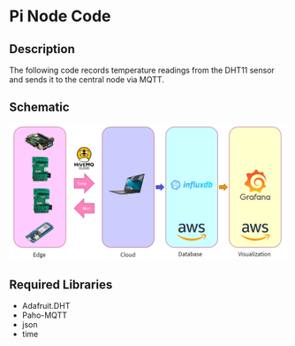 # Pi Node Code
## Description
The following code records temperature readings from the DHT11 sensor and sends it to the central node via MQTT.

## Schematic
![alt text](https://github.com/kchong98/temperature_monitoring/blob/main/Images/Flow.png)

## Required Libraries
- Adafruit.DHT
- Paho-MQTT
- json
- time
